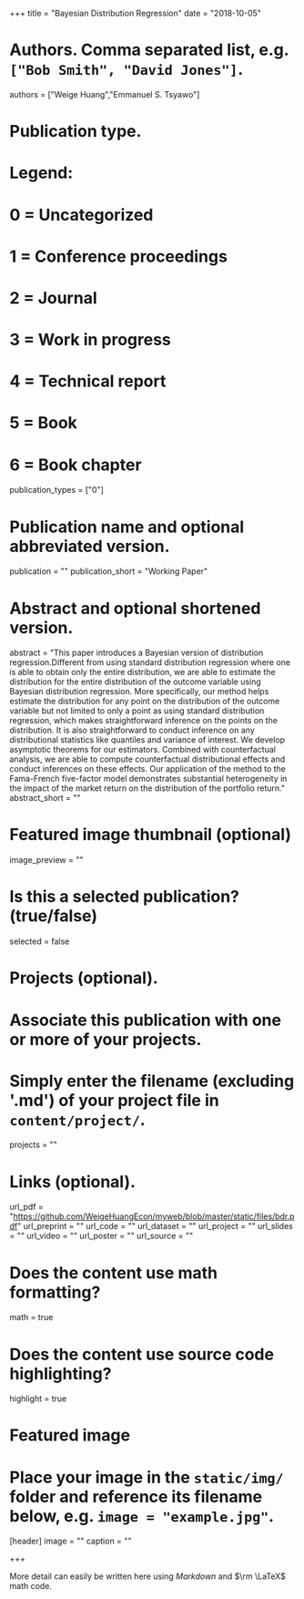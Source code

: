 +++
title = "Bayesian Distribution Regression"
date = "2018-10-05"

# Authors. Comma separated list, e.g. `["Bob Smith", "David Jones"]`.
authors = ["Weige Huang","Emmanuel S. Tsyawo"]

# Publication type.
# Legend:
# 0 = Uncategorized
# 1 = Conference proceedings
# 2 = Journal
# 3 = Work in progress
# 4 = Technical report
# 5 = Book
# 6 = Book chapter
publication_types = ["0"]

# Publication name and optional abbreviated version.
publication = ""
publication_short = "Working Paper"

# Abstract and optional shortened version.
abstract = "This paper introduces a Bayesian version of distribution regression.Different from using standard distribution regression where one is able to obtain only the entire distribution, we are able to estimate the distribution for the entire distribution of the outcome variable using Bayesian distribution regression. More specifically, our method helps estimate the distribution for any point on the distribution of the outcome variable but not limited to only a point as using standard distribution regression, which makes straightforward inference on the points on the distribution. It is also straightforward to conduct inference on any distributional statistics like quantiles and variance of interest. We develop asymptotic theorems for our estimators. Combined with counterfactual analysis, we are able to compute counterfactual distributional effects and conduct inferences on these effects. Our application of the method to the Fama-French five-factor model demonstrates substantial heterogeneity in the impact of the market return on the distribution of the portfolio return."
abstract_short = ""

# Featured image thumbnail (optional)
image_preview = ""

# Is this a selected publication? (true/false)
selected = false

# Projects (optional).
#   Associate this publication with one or more of your projects.
#   Simply enter the filename (excluding '.md') of your project file in `content/project/`.
projects = ""

# Links (optional).
url_pdf = "https://github.com/WeigeHuangEcon/myweb/blob/master/static/files/bdr.pdf"
url_preprint = ""
url_code = ""
url_dataset = ""
url_project = ""
url_slides = ""
url_video = ""
url_poster = ""
url_source = ""

# Does the content use math formatting?
math = true

# Does the content use source code highlighting?
highlight = true

# Featured image
# Place your image in the `static/img/` folder and reference its filename below, e.g. `image = "example.jpg"`.
[header]
image = ""
caption = ""

+++

More detail can easily be written here using *Markdown* and $\rm \LaTeX$ math code.
